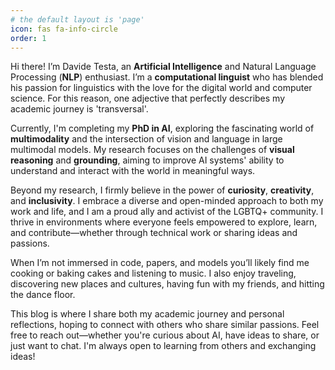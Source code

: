 ```yaml
---
# the default layout is 'page'
icon: fas fa-info-circle
order: 1
---
```


Hi there! I’m Davide Testa, an __Artificial Intelligence__ and Natural Language Processing (__NLP__) enthusiast. I’m a __computational linguist__ who has blended his passion for linguistics with the love for the digital world and computer science. For this reason, one adjective that perfectly describes my academic journey is 'transversal'.

Currently, I'm completing my __PhD in AI__, exploring the fascinating world of __multimodality__ and the intersection of vision and language in large multimodal models. My research focuses on the challenges of __visual reasoning__ and __grounding__, aiming to improve AI systems' ability to understand and interact with the world in meaningful ways.

Beyond my research, I firmly believe in the power of __curiosity__, __creativity__, and __inclusivity__. I embrace a diverse and open-minded approach to both my work and life, and I am a proud ally and activist of the LGBTQ+ community. I thrive in environments where everyone feels empowered to explore, learn, and contribute—whether through technical work or sharing ideas and passions.

When I’m not immersed in code, papers, and models you’ll likely find me cooking or baking cakes and listening to music. I also enjoy traveling, discovering new places and cultures, having fun with my friends, and hitting the dance floor.


This blog is where I share both my academic journey and personal reflections, hoping to connect with others who share similar passions.
Feel free to reach out—whether you're curious about AI, have ideas to share, or just want to chat. I'm always open to learning from others and exchanging ideas!